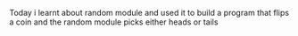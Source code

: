 Today i learnt about random module
and used it to build a program that flips a coin and the random module picks either heads or tails
